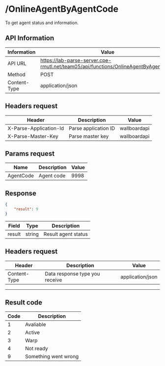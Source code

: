 # /OnlineAgentByAgentCode
To get agent status and information.


## API Information
| Information  | Value                                                                              |
|--------------|------------------------------------------------------------------------------------|
| API URL      | https://lab-parse-server.cpe-rmutl.net/team05/api/functions/OnlineAgentByAgentCode |
| Method       | POST                                                                               |
| Content-Type | application/json                                                                   |

## Headers request
| Header                 | Description          | Value        |
|------------------------|----------------------|--------------|
| X-Parse-Application-Id | Parse application ID | wallboardapi |
| X-Parse-Master-Key     | Parse master key     | wallboardapi |

## Params request
| Name      | Description | Value |
|-----------|-------------|-------|
| AgentCode | Agent code  | 9998  |


## Response
```json
{
    "result": 9
}
```

| Field  | Type   | Description         |
|--------|--------|---------------------|
| result | string | Result agent status |

## Headers request
| Header       | Description                    | Value            |
|--------------|--------------------------------|------------------|
| Content-Type | Data response type you receive | application/json |

---

## Result code
| Code | Description          |
|------|----------------------|
| 1    | Avaliable            |
| 2    | Active               |
| 3    | Warp                 |
| 4    | Not ready            |
| 9    | Something went wrong |